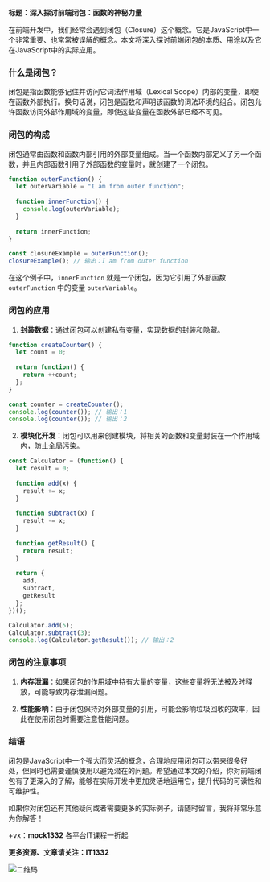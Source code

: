 **标题：深入探讨前端闭包：函数的神秘力量**

在前端开发中，我们经常会遇到闭包（Closure）这个概念。它是JavaScript中一个非常重要、也常常被误解的概念。本文将深入探讨前端闭包的本质、用途以及它在JavaScript中的实际应用。

### **什么是闭包？**

闭包是指函数能够记住并访问它词法作用域（Lexical Scope）内部的变量，即使在函数外部执行。换句话说，闭包是函数和声明该函数的词法环境的组合。闭包允许函数访问外部作用域的变量，即使这些变量在函数外部已经不可见。

### **闭包的构成**

闭包通常由函数和函数内部引用的外部变量组成。当一个函数内部定义了另一个函数，并且内部函数引用了外部函数的变量时，就创建了一个闭包。

```javascript
function outerFunction() {
  let outerVariable = "I am from outer function";
  
  function innerFunction() {
    console.log(outerVariable);
  }
  
  return innerFunction;
}

const closureExample = outerFunction();
closureExample(); // 输出：I am from outer function
```

在这个例子中，`innerFunction` 就是一个闭包，因为它引用了外部函数 `outerFunction` 中的变量 `outerVariable`。

### **闭包的应用**

1. **封装数据**：通过闭包可以创建私有变量，实现数据的封装和隐藏。

```javascript
function createCounter() {
  let count = 0;
  
  return function() {
    return ++count;
  };
}

const counter = createCounter();
console.log(counter()); // 输出：1
console.log(counter()); // 输出：2
```

2. **模块化开发**：闭包可以用来创建模块，将相关的函数和变量封装在一个作用域内，防止全局污染。

```javascript
const Calculator = (function() {
  let result = 0;
  
  function add(x) {
    result += x;
  }
  
  function subtract(x) {
    result -= x;
  }
  
  function getResult() {
    return result;
  }
  
  return {
    add,
    subtract,
    getResult
  };
})();

Calculator.add(5);
Calculator.subtract(3);
console.log(Calculator.getResult()); // 输出：2
```

### **闭包的注意事项**

1. **内存泄漏**：如果闭包的作用域中持有大量的变量，这些变量将无法被及时释放，可能导致内存泄漏问题。

2. **性能影响**：由于闭包保持对外部变量的引用，可能会影响垃圾回收的效率，因此在使用闭包时需要注意性能问题。

### **结语**

闭包是JavaScript中一个强大而灵活的概念，合理地应用闭包可以带来很多好处，但同时也需要谨慎使用以避免潜在的问题。希望通过本文的介绍，你对前端闭包有了更深入的了解，能够在实际开发中更加灵活地运用它，提升代码的可读性和可维护性。

如果你对闭包还有其他疑问或者需要更多的实际例子，请随时留言，我将非常乐意为你解答！

+vx：**mock1332** 各平台IT课程一折起

**更多资源、文章请关注：IT1332**

![二维码](https://cdn.jsdelivr.net/gh/it1332/mediaArticleImages@main/wx-gzh/it1332_wx-login_b.png)

